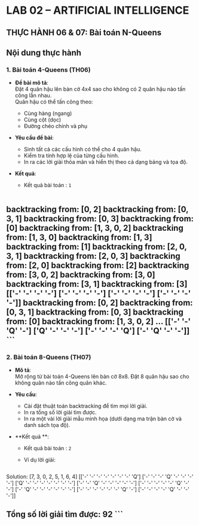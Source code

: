 #  LAB 02 – ARTIFICIAL INTELLIGENCE  
##  THỰC HÀNH 06 & 07: Bài toán N-Queens

##  Nội dung thực hành

### 1. Bài toán 4-Queens (TH06)

- **Đề bài mô tả**:  
  Đặt 4 quân hậu lên bàn cờ 4x4 sao cho không có 2 quân hậu nào tấn công lẫn nhau.  
  Quân hậu có thể tấn công theo:
  - Cùng hàng (ngang)
  - Cùng cột (dọc)
  - Đường chéo chính và phụ

- **Yêu cầu đề bài**:
  - Sinh tất cả các cấu hình có thể cho 4 quân hậu.
  - Kiểm tra tính hợp lệ của từng cấu hình.
  - In ra các lời giải thỏa mãn và hiển thị theo cả dạng bảng và tọa độ.

- **Kết quả**:
  - Kết quả bài toán : `1`

    ```
backtracking from: [0, 2]
backtracking from: [0, 3, 1]
backtracking from: [0, 3]
backtracking from: [0]
backtracking from: [1, 3, 0, 2]
backtracking from: [1, 3, 0]
backtracking from: [1, 3]
backtracking from: [1]
backtracking from: [2, 0, 3, 1]
backtracking from: [2, 0, 3]
backtracking from: [2, 0]
backtracking from: [2]
backtracking from: [3, 0, 2]
backtracking from: [3, 0]
backtracking from: [3, 1]
backtracking from: [3]
[['-' '-' '-' '-']
 ['-' '-' '-' '-']
 ['-' '-' '-' '-']
 ['-' '-' '-' '-']]
backtracking from: [0, 2]
backtracking from: [0, 3, 1]
backtracking from: [0, 3]
backtracking from: [0]
backtracking from: [1, 3, 0, 2]
...
[['-' '-' 'Q' '-']
 ['Q' '-' '-' '-']
 ['-' '-' '-' 'Q']
 ['-' 'Q' '-' '-']]
    ```
---

### 2. Bài toán 8-Queens (TH07)

- **Mô tả**:  
  Mở rộng từ bài toán 4-Queens lên bàn cờ 8x8. Đặt 8 quân hậu sao cho không quân nào tấn công quân khác.

- **Yêu cầu**:
  - Cài đặt thuật toán backtracking để tìm mọi lời giải.
  - In ra tổng số lời giải tìm được.
  - In ra một vài lời giải mẫu minh họa (dưới dạng ma trận bàn cờ và danh sách tọa độ).

- **Kết quả **:
  - Kết quả bài toán : `2`
  - Ví dụ lời giải:

    ```
Solution: [7, 3, 0, 2, 5, 1, 6, 4]
[['-' '-' '-' '-' '-' '-' '-' 'Q']
 ['-' '-' '-' 'Q' '-' '-' '-' '-']
 ['Q' '-' '-' '-' '-' '-' '-' '-']
 ['-' '-' 'Q' '-' '-' '-' '-' '-']
 ['-' '-' '-' '-' '-' 'Q' '-' '-']
 ['-' 'Q' '-' '-' '-' '-' '-' '-']
 ['-' '-' '-' '-' '-' '-' 'Q' '-']
 ['-' '-' '-' '-' 'Q' '-' '-' '-']]

 Tổng số lời giải tìm được: 92
    ```
---



